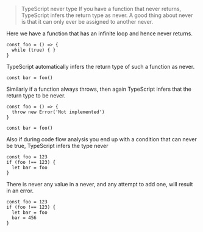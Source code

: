 > TypeScript never type
> If you have a function that never returns, TypeScript infers the return type as never. 
> A good thing about never is that it can only ever be assigned to another never. 

Here we have a function that has an infinite loop and hence never returns. 

```
const foo = () => {
  while (true) { }
}
```

TypeScript automatically infers the return type of such a function as never. 

```
const bar = foo()
```

Similarly if a function always throws, then again TypeScript infers that the return type to be never. 

```
const foo = () => {
  throw new Error('Not implemented')
}

const bar = foo()
```

Also if during code flow analysis you end up with a condition that can never be true, TypeScript infers the type never

```
const foo = 123
if (foo !== 123) {
  let bar = foo
}
```

There is never any value in a never, and any attempt to add one, will result in an error.

```
const foo = 123
if (foo !== 123) {
  let bar = foo
  bar = 456
}
```



